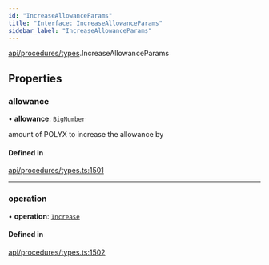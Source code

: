 ```yaml
---
id: "IncreaseAllowanceParams"
title: "Interface: IncreaseAllowanceParams"
sidebar_label: "IncreaseAllowanceParams"
---
```


[api/procedures/types](../../../../../modules/API/Procedures/Types/Types.md).IncreaseAllowanceParams

## Properties

### allowance

• **allowance**: `BigNumber`

amount of POLYX to increase the allowance by

#### Defined in

[api/procedures/types.ts:1501](https://github.com/PolymeshAssociation/polymesh-sdk/blob/b55e63737/src/api/procedures/types.ts#L1501)

___

### operation

• **operation**: [`Increase`](../../../../../enums/API/Procedures/Types/AllowanceOperation/AllowanceOperation.md#increase)

#### Defined in

[api/procedures/types.ts:1502](https://github.com/PolymeshAssociation/polymesh-sdk/blob/b55e63737/src/api/procedures/types.ts#L1502)
